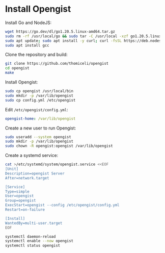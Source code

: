 # Install Opengist

Install Go and NodeJS:

```bash
wget https://go.dev/dl/go1.20.5.linux-amd64.tar.gz
sudo rm -rf /usr/local/go && sudo tar -C /usr/local -xzf go1.20.5.linux-amd64.tar.gz
sudo apt update; sudo apt install -y curl; curl -fsSL https://deb.nodesource.com/setup_18.x | sudo -E bash - && sudo apt-get install -y nodejs
sudo apt install gcc
```



Clone the repository and build:
```bash
git clone https://github.com/thomiceli/opengist
cd opengist
make
```



Install Opengist:

```bash
sudo cp opengist /usr/local/bin
sudo mkdir -p /var/lib/opengist
sudo cp config.yml /etc/opengist
```



Edit `/etc/opengist/config.yml`:

```yaml
opengist-home: /var/lib/opengist
```



Create a new user to run Opengist:

```bash
sudo useradd --system opengist
sudo mkdir -p /var/lib/opengist
sudo chown -R opengist:opengist /var/lib/opengist
```



Create a systemd service:

```bash
cat >/etc/systemd/system/opengist.service <<EOF
[Unit]
Description=opengist Server
After=network.target

[Service]
Type=simple
User=opengist
Group=opengist
ExecStart=opengist --config /etc/opengist/config.yml
Restart=on-failure

[Install]
WantedBy=multi-user.target
EOF

systemctl daemon-reload
systemctl enable --now opengist
systemctl status opengist
```
